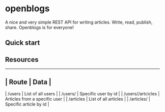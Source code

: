 # openblogs

A nice and very simple REST API for writing articles.
Write, read, publish, share. Openblogs is for everyone!

## Quick start

## Resources

---

## | Route | Data |

| /users | List of all users |
| /users/<userId> | Specific user by id |
| /users/<userId>/artcicles | Articles from a specific user |
| /articles | List of all articles |
| /articles/<articleId> | Specific article by id |
